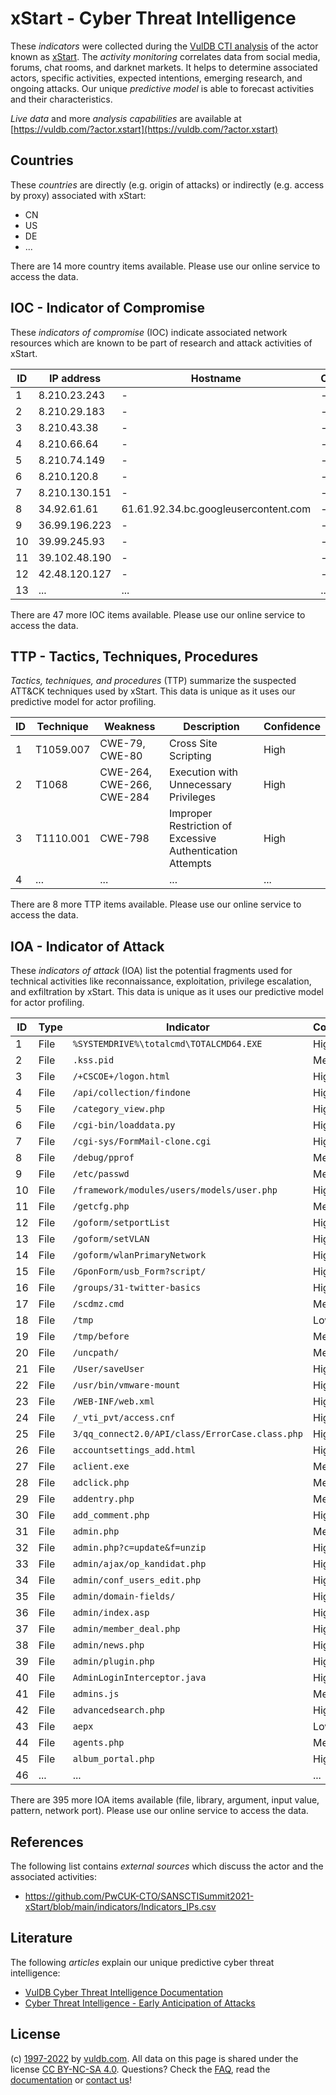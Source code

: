 # xStart - Cyber Threat Intelligence

These _indicators_ were collected during the [VulDB CTI analysis](https://vuldb.com/?kb.cti) of the actor known as [xStart](https://vuldb.com/?actor.xstart). The _activity monitoring_ correlates data from social media, forums, chat rooms, and darknet markets. It helps to determine associated actors, specific activities, expected intentions, emerging research, and ongoing attacks. Our unique _predictive model_ is able to forecast activities and their characteristics.

_Live data_ and more _analysis capabilities_ are available at [https://vuldb.com/?actor.xstart](https://vuldb.com/?actor.xstart)

## Countries

These _countries_ are directly (e.g. origin of attacks) or indirectly (e.g. access by proxy) associated with xStart:

* CN
* US
* DE
* ...

There are 14 more country items available. Please use our online service to access the data.

## IOC - Indicator of Compromise

These _indicators of compromise_ (IOC) indicate associated network resources which are known to be part of research and attack activities of xStart.

ID | IP address | Hostname | Campaign | Confidence
-- | ---------- | -------- | -------- | ----------
1 | 8.210.23.243 | - | - | High
2 | 8.210.29.183 | - | - | High
3 | 8.210.43.38 | - | - | High
4 | 8.210.66.64 | - | - | High
5 | 8.210.74.149 | - | - | High
6 | 8.210.120.8 | - | - | High
7 | 8.210.130.151 | - | - | High
8 | 34.92.61.61 | 61.61.92.34.bc.googleusercontent.com | - | Medium
9 | 36.99.196.223 | - | - | High
10 | 39.99.245.93 | - | - | High
11 | 39.102.48.190 | - | - | High
12 | 42.48.120.127 | - | - | High
13 | ... | ... | ... | ...

There are 47 more IOC items available. Please use our online service to access the data.

## TTP - Tactics, Techniques, Procedures

_Tactics, techniques, and procedures_ (TTP) summarize the suspected ATT&CK techniques used by xStart. This data is unique as it uses our predictive model for actor profiling.

ID | Technique | Weakness | Description | Confidence
-- | --------- | -------- | ----------- | ----------
1 | T1059.007 | CWE-79, CWE-80 | Cross Site Scripting | High
2 | T1068 | CWE-264, CWE-266, CWE-284 | Execution with Unnecessary Privileges | High
3 | T1110.001 | CWE-798 | Improper Restriction of Excessive Authentication Attempts | High
4 | ... | ... | ... | ...

There are 8 more TTP items available. Please use our online service to access the data.

## IOA - Indicator of Attack

These _indicators of attack_ (IOA) list the potential fragments used for technical activities like reconnaissance, exploitation, privilege escalation, and exfiltration by xStart. This data is unique as it uses our predictive model for actor profiling.

ID | Type | Indicator | Confidence
-- | ---- | --------- | ----------
1 | File | `%SYSTEMDRIVE%\totalcmd\TOTALCMD64.EXE` | High
2 | File | `.kss.pid` | Medium
3 | File | `/+CSCOE+/logon.html` | High
4 | File | `/api/collection/findone` | High
5 | File | `/category_view.php` | High
6 | File | `/cgi-bin/loaddata.py` | High
7 | File | `/cgi-sys/FormMail-clone.cgi` | High
8 | File | `/debug/pprof` | Medium
9 | File | `/etc/passwd` | Medium
10 | File | `/framework/modules/users/models/user.php` | High
11 | File | `/getcfg.php` | Medium
12 | File | `/goform/setportList` | High
13 | File | `/goform/setVLAN` | High
14 | File | `/goform/wlanPrimaryNetwork` | High
15 | File | `/GponForm/usb_Form?script/` | High
16 | File | `/groups/31-twitter-basics` | High
17 | File | `/scdmz.cmd` | Medium
18 | File | `/tmp` | Low
19 | File | `/tmp/before` | Medium
20 | File | `/uncpath/` | Medium
21 | File | `/User/saveUser` | High
22 | File | `/usr/bin/vmware-mount` | High
23 | File | `/WEB-INF/web.xml` | High
24 | File | `/_vti_pvt/access.cnf` | High
25 | File | `3/qq_connect2.0/API/class/ErrorCase.class.php` | High
26 | File | `accountsettings_add.html` | High
27 | File | `aclient.exe` | Medium
28 | File | `adclick.php` | Medium
29 | File | `addentry.php` | Medium
30 | File | `add_comment.php` | High
31 | File | `admin.php` | Medium
32 | File | `admin.php?c=update&f=unzip` | High
33 | File | `admin/ajax/op_kandidat.php` | High
34 | File | `admin/conf_users_edit.php` | High
35 | File | `admin/domain-fields/` | High
36 | File | `admin/index.asp` | High
37 | File | `admin/member_deal.php` | High
38 | File | `admin/news.php` | High
39 | File | `admin/plugin.php` | High
40 | File | `AdminLoginInterceptor.java` | High
41 | File | `admins.js` | Medium
42 | File | `advancedsearch.php` | High
43 | File | `aepx` | Low
44 | File | `agents.php` | Medium
45 | File | `album_portal.php` | High
46 | ... | ... | ...

There are 395 more IOA items available (file, library, argument, input value, pattern, network port). Please use our online service to access the data.

## References

The following list contains _external sources_ which discuss the actor and the associated activities:

* https://github.com/PwCUK-CTO/SANSCTISummit2021-xStart/blob/main/indicators/Indicators_IPs.csv

## Literature

The following _articles_ explain our unique predictive cyber threat intelligence:

* [VulDB Cyber Threat Intelligence Documentation](https://vuldb.com/?kb.cti)
* [Cyber Threat Intelligence - Early Anticipation of Attacks](https://www.scip.ch/en/?labs.20201022)

## License

(c) [1997-2022](https://vuldb.com/?kb.changelog) by [vuldb.com](https://vuldb.com/?kb.about). All data on this page is shared under the license [CC BY-NC-SA 4.0](https://creativecommons.org/licenses/by-nc-sa/4.0/). Questions? Check the [FAQ](https://vuldb.com/?kb.faq), read the [documentation](https://vuldb.com/?kb) or [contact us](https://vuldb.com/?contact)!
